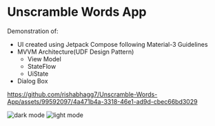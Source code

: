 # Unscramble Words App
Demonstration of:
  - UI created using Jetpack Compose following Material-3 Guidelines
  - MVVM Architecture(UDF Design Pattern)
    - View Model
    - StateFlow
    - UiState
  - Dialog Box


https://github.com/rishabhagg7/Unscramble-Words-App/assets/99592097/4a471b4a-3318-46e1-ad9d-cbec66bd3029


![dark mode](https://github.com/rishabhagg7/Unscramble-Words-App/assets/99592097/d445ce4a-123a-4e1b-b39c-fd804a636206)
![light mode](https://github.com/rishabhagg7/Unscramble-Words-App/assets/99592097/b1cc3519-52c7-431f-bad0-e9613cf12b27)
